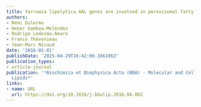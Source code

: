 ```yaml
---
title: Yarrowia lipolytica AAL genes are involved in peroxisomal fatty acid activation
authors:
- Rémi Dulermo
- Heber Gamboa‐Meléndez
- Rodrigo Ledesma‐Amaro
- France Thévenieau
- Jean‐Marc Nicaud
date: '2016-01-01'
publishDate: '2025-04-29T16:42:00.166106Z'
publication_types:
- article-journal
publication: '*Biochimica et Biophysica Acta (BBA) - Molecular and Cell Biology of
  Lipids*'
links:
- name: URL
  url: https://doi.org/10.1016/j.bbalip.2016.04.002
---
```

